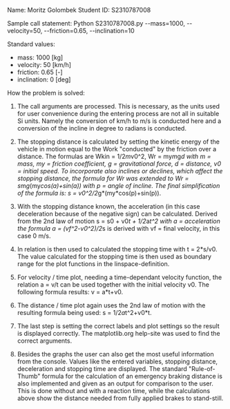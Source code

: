Name: Moritz Golombek
Student ID: S2310787008

Sample call statement: 
Python S2310787008.py --mass=1000, --velocity=50, --friction=0.65, --inclination=10

Standard values:
- mass:         1000 [kg]
- velocity:     50 [km/h]
- friction:     0.65 [-]
- inclination:  0 [deg]

How the problem is solved: 

1.  The call arguments are processed. This is necessary, as the units used for user convenience during the entering process are not all in suitable Si units.
    Namely the conversion of km/h to m/s is conducted here and a conversion of the incline in degree to radians is conducted. 

2.  The stopping distance is calculated by setting the kinetic energy of the vehicle in motion equal to the Work "conducted" by the friction over a distance.
    The formulas are Wkin = 1/2*m*v0^2, Wr = my*m*g*d with m = mass, my = friction coefficient, g = gravitational force, d = distance, v0 = initial speed.
    To incorporate also inclines or declines, which affect the stopping distance, the formula for Wr was extended to Wr = s*m*g*(my*cos(a)+sin(a)) with p = angle of incline.
    The final simplification of the formula is: s = v0^2/2*g*(my*cos(p)+sin(p)).

3.  With the stopping distance known, the acceleration (in this case deceleration because of the negative sign) can be calculated. 
    Derived from the 2nd law of motion s = s0 + v0*t + 1/2*a*t^2 with a = acceleration the formula a = (vf^2-v0^2)/2*s is derived with vf = final velocity, in this case 0 m/s.

4.  In relation is then used to calculated the stopping time with t = 2*s/v0. 
    The value calculated for the stopping time is then used as boundary range for the plot functions in the linspace-definition.

5.  For velocity / time plot, needing a time-dependant velocity function, the relation a = v/t can be used together with the initial velocity v0. 
    The following formula results: v = a*t+v0.

6.  The distance / time plot again uses the 2nd law of motion with the resulting formula being used: s = 1/2*a*t^2+v0*t.

7.  The last step is setting the correct labels and plot settings so the result is displayed correctly. The matplotlib.org help-site was used to find the correct arguments.

8.  Besides the graphs the user can also get the most useful information from the console. Values like the entered variables, stopping distance, deceleration and stopping time are displayed.
    The standard "Rule-of-Thumb" formula for the calculation of an emergency braking distance is also implemented and given as an output for comparison to the user.
    This is done without and with a reaction time, while the calculations above show the distance needed from fully applied brakes to stand-still. 
